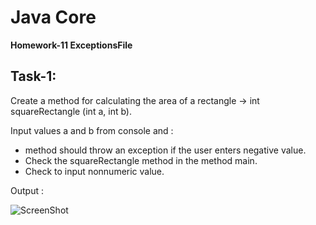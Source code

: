 # Java Core

**Homework-11 ExceptionsFile**

## Task-1:

Create a method for calculating the area of a rectangle -> int squareRectangle (int a, int b).

Input values a and b from console and :
 - method should throw an exception if the user enters negative value.
 - Check the squareRectangle method in the method main.
 - Check to input nonnumeric value.

Output :

![ScreenShot](hw11-p1-output.png)